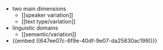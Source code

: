 - two main dimensions
	- [[speaker variation]]
	- [[text type/variation]]
- linguistic domains
	- [[semantic/variation]]
- {{embed ((647ee07c-6f9e-40df-9e07-da25830ac199))}}